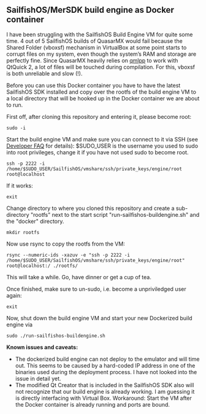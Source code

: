 SailfishOS/MerSDK build engine as Docker container
--------------------------------------------------

I have been struggling with the SailfishOS Build Engine VM for quite some time. 4 out of 5 SailfishOS builds of QuasarMX would fail because the Shared Folder (vboxsf) mechanism in VirtualBox at some point starts to corrupt files on my system, even though the system’s RAM and storage are perfectly fine. Since QuasarMX heavily relies on [qmlpp](https://katastrophos.net/andre/blog/2013/09/20/qml-preprocessor-the-qnd-and-kiss-way/) to work with QtQuick 2, a lot of files will be touched during compilation. For this, vboxsf is both unreliable and slow (!).

Before you can use this Docker container you have to have the latest SailfishOS SDK installed and copy over the rootfs of the build engine VM to a local directory that will be hooked up in the Docker container we are about to run.

First off, after cloning this repository and entering it, please become root:

    sudo -i  

Start the build engine VM and make sure you can connect to it via SSH (see [Developer FAQ](https://sailfishos.org/develop/sdk-overview/develop-faq) for details):
$SUDO_USER is the username you used to sudo into root privileges, change it if you have not used sudo to become root.

    ssh -p 2222 -i /home/$SUDO_USER/SailfishOS/vmshare/ssh/private_keys/engine/root root@localhost  

If it works:

    exit  

Change directory to where you cloned this repository and create a sub-directory "rootfs" next to the start script "run-sailfishos-buildengine.sh" and the "docker" directory.

    mkdir rootfs

Now use rsync to copy the rootfs from the VM:

    rsync --numeric-ids -xazuv -e "ssh -p 2222 -i /home/$SUDO_USER/SailfishOS/vmshare/ssh/private_keys/engine/root" root@localhost:/ ./rootfs/

This will take a while. Go, have dinner or get a cup of tea.

Once finished, make sure to un-sudo, i.e. become a unpriviledged user again:

    exit

Now, shut down the build engine VM and start your new Dockerized build engine via

    sudo ./run-sailfishos-buildengine.sh

**Known issues and caveats:**

 - The dockerized build engine can not deploy to the emulator and will time out. This seems to be caused by a hard-coded IP address in one of the binaries used during the deployment process. I have not looked into the issue in detail yet.
 - The modified Qt Creator that is included in the SailfishOS SDK also will not recognize that our build engine is already working. I am guessing it is directly interfacing with Virtual Box. Workaround: Start the VM after the Docker container is already running and ports are bound.

